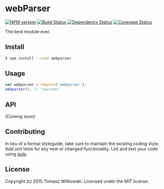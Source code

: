 # webParser 
[![NPM version][npm-image]][npm-url] [![Build Status][travis-image]][travis-url] [![Dependency Status][daviddm-url]][daviddm-image] [![Coverage Status][coveralls-image]][coveralls-url]

The best module ever.


## Install

```bash
$ npm install --save webparser
```


## Usage

```javascript
var webparser = require('webparser');
webparser(); // "awesome"
```

## API

_(Coming soon)_


## Contributing

In lieu of a formal styleguide, take care to maintain the existing coding style. Add unit tests for any new or changed functionality. Lint and test your code using [gulp](http://gulpjs.com/).


## License

Copyright (c) 2015 Tomasz Witkowski. Licensed under the MIT license.



[npm-url]: https://npmjs.org/package/webparser
[npm-image]: https://badge.fury.io/js/webparser.svg
[travis-url]: https://travis-ci.org/salvin/webparser
[travis-image]: https://travis-ci.org/salvin/webparser.svg?branch=master
[daviddm-url]: https://david-dm.org/salvin/webparser.svg?theme=shields.io
[daviddm-image]: https://david-dm.org/salvin/webparser
[coveralls-url]: https://coveralls.io/r/salvin/webparser
[coveralls-image]: https://coveralls.io/repos/salvin/webparser/badge.png
